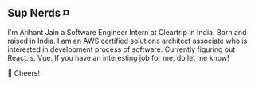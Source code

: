 ## Sup Nerds ⌑

I'm Arihant Jain a Software Engineer Intern at Cleartrip in India. Born and raised in India. I am an AWS certified solutions architect associate who is interested in development process of software. Currently figuring out React.js, Vue. If you have an interesting job for me, do let me know! 

🥂 Cheers!
